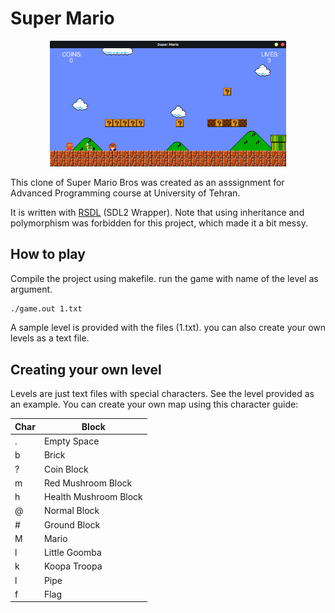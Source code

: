 # Super Mario
<p align="center">
  <img width="75%" height="75%" src="./image.png">
</p>
This clone of Super Mario Bros was created as an asssignment for Advanced Programming course at University of Tehran.

It is written with [RSDL](https://github.com/UTAP/RSDL) (SDL2 Wrapper). Note that using inheritance and polymorphism was forbidden for this project, which made it a bit messy.

## How to play
Compile the project using makefile. run the game with name of the level as argument.
```bash
./game.out 1.txt
```
A sample level is provided with the files (1.txt). you can also create your own levels as a text file.

## Creating your own level
Levels are just text files with special characters. See the level provided as an example. You can create your own map using this character guide:

| Char | Block |
| --- | --- |
| . | Empty Space |
| b | Brick |
| ? | Coin Block |
| m | Red Mushroom Block |
| h | Health Mushroom Block |
| @ | Normal Block |
| # | Ground Block |
| M | Mario |
| l | Little Goomba |
| k | Koopa Troopa |
| l | Pipe |
| f | Flag |


